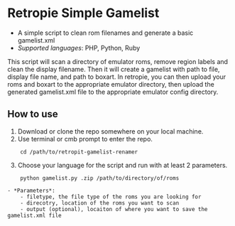 # Retropie Simple Gamelist
- A simple script to clean rom filenames and generate a basic gamelist.xml
- *Supported languages*: PHP, Python, Ruby

This script will scan a directory of emulator roms, remove region labels and clean the display filename. Then it will create a gamelist with path to file, display file name, and path to boxart. In retropie, you can then upload your roms and boxart to the appropriate emulator directory, then upload the generated gamelist.xml file to the appropriate emulator config directory.

## How to use
1. Download or clone the repo somewhere on your local machine.
2. Use terminal or cmb prompt to enter the repo.
```
	cd /path/to/retropit-gamelist-renamer
```
3. Choose your language for the script and run with at least 2 parameters.
```
	python gamelist.py .zip /path/to/directory/of/roms
```
	- *Parameters*:
		- filetype, the file type of the roms you are looking for
		- direcotry, location of the roms you want to scan
		- output (optional), locaiton of where you want to save the gamelist.xml file
